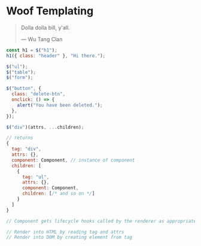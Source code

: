 # Woof Templating

> Dolla dolla bill, y'all.
>
> &mdash; Wu Tang Clan

```js
const h1 = $("h1");
h1({ class: "header" }, "Hi there.");
```

```js
$("ul");
$("table");
$("form");
```

```js
$("button", {
  class: "delete-btn",
  onclick: () => {
    alert("You have been deleted.");
  },
});
```

```js
$("div")(attrs, ...children);

// returns
{
  tag: "div",
  attrs: {},
  component: Component, // instance of component
  children: [
    {
      tag: "ul",
      attrs: {},
      component: Component,
      children: [/* and so on */]
    }
  ]
}

// Component gets lifecycle hooks called by the renderer as appropriate

// Render into HTML by reading tag and attrs
// Render into DOM by creating element from tag


```
